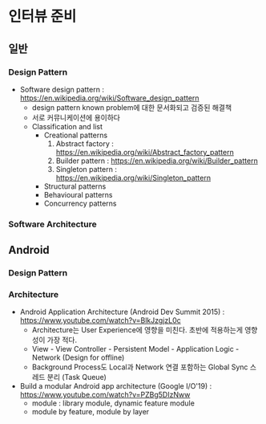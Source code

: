 # 인터뷰 준비
  
## 일반

### Design Pattern
* Software design pattern : https://en.wikipedia.org/wiki/Software_design_pattern
  * design pattern known problem에 대한 문서화되고 검증된 해결책
  * 서로 커뮤니케이션에 용이하다
  * Classification and list
    * Creational patterns
      1. Abstract factory : https://en.wikipedia.org/wiki/Abstract_factory_pattern
      1. Builder pattern : https://en.wikipedia.org/wiki/Builder_pattern
      1. Singleton pattern : https://en.wikipedia.org/wiki/Singleton_pattern
    * Structural patterns
    * Behavioural patterns
    * Concurrency patterns 
    
### Software Architecture


## Android

### Design Pattern

### Architecture

* Android Application Architecture (Android Dev Summit 2015) : https://www.youtube.com/watch?v=BlkJzgjzL0c
  * Architecture는 User Experience에 영향을 미친다. 초반에 적용하는게 영향성이 가장 적다.
  * View - View Controller - Persistent Model - Application Logic - Network (Design for offline)
  * Background Process도 Local과 Network 연결 포함하는 Global Sync 스레드 분리 (Task Queue) 
* Build a modular Android app architecture (Google I/O'19) : https://www.youtube.com/watch?v=PZBg5DIzNww
  * module : library module, dynamic feature module
  * module by feature, module by layer


